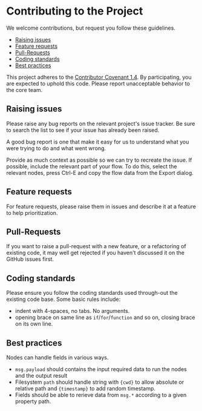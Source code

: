 # Contributing to the Project

We welcome contributions, but request you follow these guidelines.

 - [Raising issues](#raising-issues)
 - [Feature requests](#feature-requests)
 - [Pull-Requests](#pull-requests)
 - [Coding standards](#coding-standards)
 - [Best practices](#best-practices)

This project adheres to the [Contributor Covenant 1.4](http://contributor-covenant.org/version/1/4/).
By participating, you are expected to uphold this code. Please report unacceptable behavior to the core team.

## Raising issues

Please raise any bug reports on the relevant project's issue tracker. Be sure to
search the list to see if your issue has already been raised.

A good bug report is one that make it easy for us to understand what you were
trying to do and what went wrong.

Provide as much context as possible so we can try to recreate the issue.
If possible, include the relevant part of your flow. To do this, select the
relevant nodes, press Ctrl-E and copy the flow data from the Export dialog.

## Feature requests

For feature requests, please raise them in issues and describe it at a feature to help prioritization.

## Pull-Requests

If you want to raise a pull-request with a new feature, or a refactoring
of existing code, it may well get rejected if you haven't discussed it on
the GitHub issues first.

## Coding standards

Please ensure you follow the coding standards used through-out the existing
code base. Some basic rules include:

 - indent with 4-spaces, no tabs. No arguments.
 - opening brace on same line as `if`/`for`/`function` and so on, closing brace
 on its own line.

## Best practices

Nodes can handle fields in various ways.

- `msg.payload` should contains the input required data to run the nodes and the output result
- Filesystem `path` should handle string with `{cwd}` to allow absolute or relative path and `{timestamp}` to add random timestamp.
- Fields should be able to rerieve data from `msg.*` according to a given property path.

